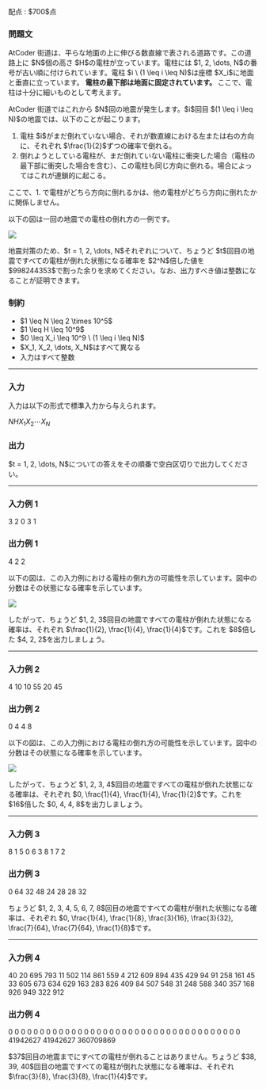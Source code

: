
<div>

<span>

<span>

<p>
配点 : $700$点
</p>

<div>

<section>

### **問題文**

<p>
AtCoder 街道は、平らな地面の上に伸びる数直線で表される道路です。この道路上に $N$個の高さ $H$の電柱が立っています。電柱には $1, 2, \dots, N$の番号が古い順に付けられています。電柱 $i \ (1 \leq i \leq N)$は座標 $X_i$に地面と垂直に立っています。
<strong>
電柱の最下部は地面に固定されています。
</strong>
ここで、電柱は十分に細いものとして考えます。
</p>

<p>
AtCoder 街道ではこれから $N$回の地震が発生します。$i$回目 $(1 \leq i \leq N)$の地震では、以下のことが起こります。
</p>

<ol>

<li>
電柱 $i$がまだ倒れていない場合、それが数直線における左または右の方向に、それぞれ $\frac{1}{2}$ずつの確率で倒れる。
</li>

<li>
倒れようとしている電柱が、まだ倒れていない電柱に衝突した場合（電柱の最下部に衝突した場合を含む）、この電柱も同じ方向に倒れる。場合によってはこれが連鎖的に起こる。
</li>

</ol>

<p>
ここで、1. で電柱がどちら方向に倒れるかは、他の電柱がどちら方向に倒れたかに関係しません。
</p>

<p>
以下の図は一回の地震での電柱の倒れ方の一例です。
</p>

<p>

<img src="https://img.atcoder.jp/arc177/099e3b6e0b64fbbb71e3519707cc7908.png">

</img>

</p>

<p>
地震対策のため、$t = 1, 2, \dots, N$それぞれについて、ちょうど $t$回目の地震ですべての電柱が倒れた状態になる確率を $2^N$倍した値を $998244353$で割った余りを求めてください。なお、出力すべき値は整数になることが証明できます。
</p>

</section>

</div>

<div>

<section>

### **制約**

<ul>

<li>
$1 \leq N \leq 2 \times 10^5$
</li>

<li>
$1 \leq H \leq 10^9$
</li>

<li>
$0 \leq X_i \leq 10^9 \ (1 \leq i \leq N)$
</li>

<li>
$X_1, X_2, \dots, X_N$はすべて異なる
</li>

<li>
入力はすべて整数
</li>

</ul>

</section>

</div>

---

<div>

<div>

<section>

### **入力**

<p>
入力は以下の形式で標準入力から与えられます。  
</p>

<div>

$N$$H$$X_1$$X_2$$\cdots$$X_N$
</div>

</section>

</div>

<div>

<section>

### **出力**

<p>
$t = 1, 2, \dots, N$についての答えをその順番で空白区切りで出力してください。
</p>

</section>

</div>

</div>

---

<div>

<section>

### **入力例 1**

<div>

3 2
0 3 1

</div>

</section>

</div>

<div>

<section>

### **出力例 1**

<div>

4 2 2

</div>

<p>
以下の図は、この入力例における電柱の倒れ方の可能性を示しています。図中の分数はその状態になる確率を示しています。
</p>

<p>

<img src="https://img.atcoder.jp/arc177/1b1ec413ff3069cd13b19efd64b9c9d2.png">

</img>

</p>

<p>
したがって、ちょうど $1, 2, 3$回目の地震ですべての電柱が倒れた状態になる確率は、それぞれ $\frac{1}{2}, \frac{1}{4}, \frac{1}{4}$です。これを $8$倍した $4, 2, 2$を出力しましょう。
</p>

</section>

</div>

---

<div>

<section>

### **入力例 2**

<div>

4 10
10 55 20 45

</div>

</section>

</div>

<div>

<section>

### **出力例 2**

<div>

0 4 4 8

</div>

<p>
以下の図は、この入力例における電柱の倒れ方の可能性を示しています。図中の分数はその状態になる確率を示しています。
</p>

<p>

<img src="https://img.atcoder.jp/arc177/f2ce4d20221071c814e204d8a2adc60d.png">

</img>

</p>

<p>
したがって、ちょうど $1, 2, 3, 4$回目の地震ですべての電柱が倒れた状態になる確率は、それぞれ $0, \frac{1}{4}, \frac{1}{4}, \frac{1}{2}$です。これを $16$倍した $0, 4, 4, 8$を出力しましょう。
</p>

</section>

</div>

---

<div>

<section>

### **入力例 3**

<div>

8 1
5 0 6 3 8 1 7 2

</div>

</section>

</div>

<div>

<section>

### **出力例 3**

<div>

0 64 32 48 24 28 28 32

</div>

<p>
ちょうど $1, 2, 3, 4, 5, 6, 7, 8$回目の地震ですべての電柱が倒れた状態になる確率は、それぞれ $0, \frac{1}{4}, \frac{1}{8}, \frac{3}{16}, \frac{3}{32}, \frac{7}{64}, \frac{7}{64}, \frac{1}{8}$です。
</p>

</section>

</div>

---

<div>

<section>

### **入力例 4**

<div>

40 20
695 793 11 502 114 861 559 4 212 609 894 435 429 94 91 258 161 45 33 605 673 634 629 163 283 826 409 84 507 548 31 248 588 340 357 168 926 949 322 912

</div>

</section>

</div>

<div>

<section>

### **出力例 4**

<div>

0 0 0 0 0 0 0 0 0 0 0 0 0 0 0 0 0 0 0 0 0 0 0 0 0 0 0 0 0 0 0 0 0 0 0 0 0 41942627 41942627 360709869

</div>

<p>
$37$回目の地震までにすべての電柱が倒れることはありません。ちょうど $38, 39, 40$回目の地震ですべての電柱が倒れた状態になる確率は、それぞれ $\frac{3}{8}, \frac{3}{8}, \frac{1}{4}$です。
</p>

</section>

</div>

</span>

</span>

</div>
